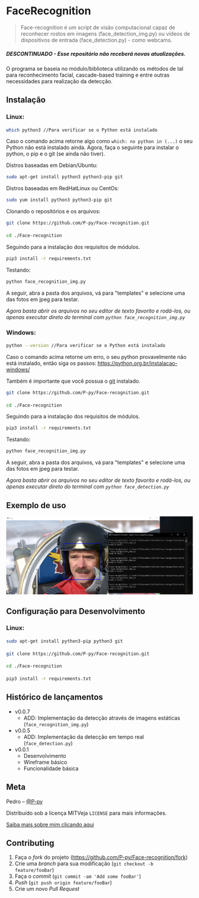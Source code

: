 # FaceRecognition
> Face-recognition é um script de visão computacional capaz de reconhecer rostos em imagens (face_detection_img.py) ou vídeos de dispositivos de entrada (face_detection.py) - como webcams.

##### DESCONTINUADO - Esse repositório não receberá novas atualizações.

O programa se baseia no módulo/biblioteca utilizando os métodos de tal para reconhecimento facial, cascade-based training e entre outras necessidades para realização da detecção. 

## Instalação

### Linux:
```sh
which python3 //Para verificar se o Python está instalado
```

Caso o comando acima retorne algo como `which: no python in (...)` o seu Python não está instalado ainda. Agora, faça o seguinte para instalar o python, o pip e o git (se ainda não tiver).

Distros baseadas em Debian/Ubuntu:
```sh
sudo apt-get install python3 python3-pip git
```

Distros baseadas em RedHatLinux ou CentOs:
```sh
sudo yum install python3 python3-pip git
```

Clonando o repositórios e os arquivos:
```sh
git clone https://github.com/P-py/Face-recognition.git

cd ./Face-recognition
```

Seguindo para a instalação dos requisitos de módulos.
```sh
pip3 install -r requirements.txt
```

Testando:
```sh
python face_recognition_img.py
```
A seguir, abra a pasta dos arquivos, vá para "templates" e selecione uma das fotos em jpeg para testar.

*Agora basta abrir os arquivos no seu editor de texto favorito e rodá-los, ou apenas executar direto do terminal com `python face_recognition_img.py`*

### Windows:
```sh
python --version //Para verificar se o Python está instalado
```

Caso o comando acima retorne um erro, o seu python provavelmente não está instalado, então siga os passos: https://python.org.br/instalacao-windows/

Também é importante que você possua o [git](https://git-scm.com/) instalado.

```sh
git clone https://github.com/P-py/Face-recognition.git

cd ./Face-recognition
```

Seguindo para a instalação dos requisitos de módulos.
```sh
pip3 install -r requirements.txt
```

Testando:
```sh
python face_recognition_img.py
```
A seguir, abra a pasta dos arquivos, vá para "templates" e selecione uma das fotos em jpeg para testar.

*Agora basta abrir os arquivos no seu editor de texto favorito e rodá-los, ou apenas executar direto do terminal com `python face_detection.py`*

## Exemplo de uso

![](https://github.com/P-py/Face-recognition/blob/main/header0.PNG?raw=true)

## Configuração para Desenvolvimento

### Linux:
```sh
sudo apt-get install python3-pip python3 git

git clone https://github.com/P-py/Face-recognition.git

cd ./Face-recognition

pip3 install -r requirements.txt
```

## Histórico de lançamentos
* v0.0.7
    * ADD: Implementação da detecção através de imagens estáticas (`face_recognition_img.py`)
* v0.0.5 
    * ADD: Implementação da detecção em tempo real (`face_detection.py`)
* v0.0.1
    * Desenvolvimento
    * Wireframe básico
    * Funcionalidade básica

## Meta

Pedro – [@P-py](https://twitter.com/curliy1)

Distribuído sob a licença MITVeja `LICENSE` para mais informações.

[Saiba mais sobre mim clicando aqui](https://github.com/P-py/P-py)

## Contributing

1. Faça o _fork_ do projeto (https://github.com/P-py/Face-recognition/fork)
2. Crie uma _branch_ para sua modificação (`git checkout -b feature/fooBar`)
3. Faça o _commit_ (`git commit -am 'Add some fooBar'`)
4. _Push_ (`git push origin feature/fooBar`)
5. Crie um novo _Pull Request_
